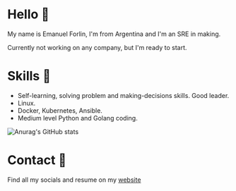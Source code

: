 # Hello 👋
My name is Emanuel Forlin, I'm from Argentina and I'm an SRE in making.

Currently not working on any company, but I'm ready to start.

# Skills 🏹

* Self-learning, solving problem and making-decisions skills. Good leader.
* Linux.
* Docker, Kubernetes, Ansible.
* Medium level Python and Golang coding.

![Anurag's GitHub stats](https://github-readme-stats.vercel.app/api?username=emaaForlin&show_icons=true&theme=dark)


# Contact 🤙

Find all my socials and resume on my [website](bit.ly/emaaForlin) 

